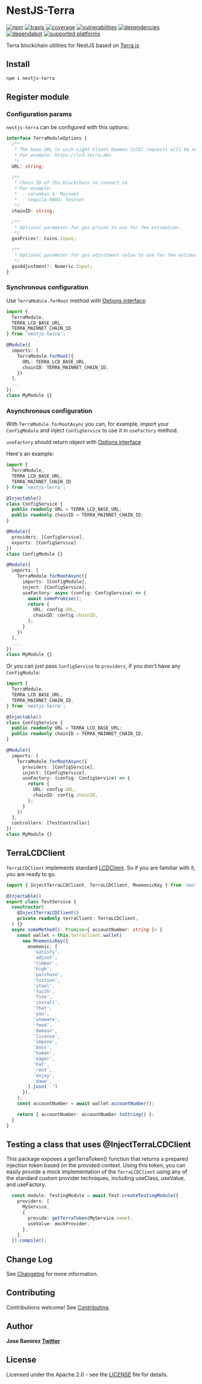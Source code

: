 NestJS-Terra
=============

[![npm](https://img.shields.io/npm/v/nestjs-terra)](https://www.npmjs.com/package/nestjs-terra)
[![travis](https://api.travis-ci.com/jarcodallo/nestjs-terra.svg?branch=main)](https://travis-ci.com/github/jarcodallo/nestjs-terra)
[![coverage](https://coveralls.io/repos/github/jarcodallo/nestjs-terra/badge.svg?branch=main)](https://coveralls.io/github/jarcodallo/nestjs-terra?branch=main)
[![vulnerabilities](https://img.shields.io/snyk/vulnerabilities/npm/nestjs-terra)](https://snyk.io/test/github/jarcodallo/nestjs-terra)
[![dependencies](https://img.shields.io/david/jarcodallo/nestjs-terra)](https://img.shields.io/david/jarcodallo/nestjs-terra)
[![dependabot](https://badgen.net/dependabot/jarcodallo/nestjs-terra/?icon=dependabot)](https://badgen.net/dependabot/jarcodallo/nestjs-terra/?icon=dependabot)
[![supported platforms](https://img.shields.io/badge/platforms-Express%20%26%20Fastify-green)](https://img.shields.io/badge/platforms-Express%20%26%20Fastify-green)


Terra blockchain utilities for NestJS based on [Terra.js](https://github.com/terra-project/terra.js)

## Install

```sh
npm i nestjs-terra
```

## Register module

### Configuration params

`nestjs-terra` can be configured with this options:

```ts
interface TerraModuleOptions {
  /**
   * The base URL to wich Light Client Daemon (LCD) requests will be made.
   * For example: https://lcd.terra.dev
   */
  URL: string;

  /**
   * Chain ID of the blockchain to connect to.
   * For example:
   *  - columbus-4: Mainnet
   *  - tequila-0004: Testnet
   */
  chainID: string;

  /**
   * Optional parameter for gas prices to use for fee estimation.
   */
  gasPrices?: Coins.Input;

  /**
   * Optional parameter for gas adjustment value to use for fee estimation.
   */
  gasAdjustment?: Numeric.Input;
}
```

### Synchronous configuration

Use `TerraModule.forRoot` method with [Options interface](#configuration-params):

```ts
import {
  TerraModule,
  TERRA_LCD_BASE_URL,
  TERRA_MAINNET_CHAIN_ID
} from 'nestjs-terra';

@Module({
  imports: [
    TerraModule.forRoot({
      URL: TERRA_LCD_BASE_URL,
      chainID: TERRA_MAINNET_CHAIN_ID,
    })
  ],
  ...
})
class MyModule {}
```

### Asynchronous configuration

With `TerraModule.forRootAsync` you can, for example, import your `ConfigModule` and inject `ConfigService` to use it in `useFactory` method.

`useFactory` should return object with [Options interface](#configuration-params)

Here's an example:

```ts
import {
  TerraModule,
  TERRA_LCD_BASE_URL,
  TERRA_MAINNET_CHAIN_ID
} from 'nestjs-terra';

@Injectable()
class ConfigService {
  public readonly URL = TERRA_LCD_BASE_URL;
  public readonly chainID = TERRA_MAINNET_CHAIN_ID;
}

@Module({
  providers: [ConfigService],
  exports: [ConfigService]
})
class ConfigModule {}

@Module({
  imports: [
    TerraModule.forRootAsync({
      imports: [ConfigModule],
      inject: [ConfigService],
      useFactory: async (config: ConfigService) => {
        await somePromise();
        return {
          URL: config.URL,
          chainID: config.chainID,
        };
      }
    })
  ],
  ...
})
class MyModule {}
```

Or you can just pass `ConfigService` to `providers`, if you don't have any `ConfigModule`:

```ts
import {
  TerraModule,
  TERRA_LCD_BASE_URL,
  TERRA_MAINNET_CHAIN_ID,
} from 'nestjs-terra';

@Injectable()
class ConfigService {
  public readonly URL = TERRA_LCD_BASE_URL;
  public readonly chainID = TERRA_MAINNET_CHAIN_ID;
}

@Module({
  imports: [
    TerraModule.forRootAsync({
      providers: [ConfigService],
      inject: [ConfigService],
      useFactory: (config: ConfigService) => {
        return {
          URL: config.URL,
          chainID: config.chainID,
        };
      }
    })
  ],
  controllers: [TestController]
})
class MyModule {}
```

## TerraLCDClient

`TerraLCDClient` implements standard [LCDClient](https://github.com/terra-project/terra.js/wiki/Making-a-connection). So if you are familiar with it, you are ready to go.

```ts
import { InjectTerraLCDClient, TerraLCDClient, MnemonicKey } from 'nestjs-terra';

@Injectable()
export class TestService {
  constructor(
    @InjectTerraLCDClient()
    private readonly terraClient: TerraLCDClient,
  ) {}
  async someMethod(): Promise<{ accountNumber: string }> {
    const wallet = this.terraClient.wallet(
      new MnemonicKey({
        mnemonic: [
          'satisfy',
          'adjust',
          'timber',
          'high',
          'purchase',
          'tuition',
          'stool',
          'faith',
          'fine',
          'install',
          'that',
          'you',
          'unaware',
          'feed',
          'domain',
          'license',
          'impose',
          'boss',
          'human',
          'eager',
          'hat',
          'rent',
          'enjoy',
          'dawn',
        ].join(' ')
      }),
    );
    const accountNumber = await wallet.accountNumber();

    return { accountNumber: accountNumber.toString() };
  }
}
```

## Testing a class that uses @InjectTerraLCDClient

This package exposes a getTerraToken() function that returns a prepared injection token based on the provided context. 
Using this token, you can easily provide a mock implementation of the `TerraLCDClient` using any of the standard custom provider techniques, including useClass, useValue, and useFactory.

```ts
  const module: TestingModule = await Test.createTestingModule({
    providers: [
      MyService,
      {
        provide: getTerraToken(MyService.name),
        useValue: mockProvider,
      },
    ],
  }).compile();
```

## Change Log

See [Changelog](CHANGELOG.md) for more information.

## Contributing

Contributions welcome! See [Contributing](CONTRIBUTING.md).

## Author

**Jose Ramirez [Twitter](https://twitter.com/jarcodallo)**

## License

Licensed under the Apache 2.0 - see the [LICENSE](LICENSE) file for details.
